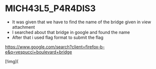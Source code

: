 # MICH43L5_P4R4DIS3

- It was given that we have to find the name of the bridge given in view attachment
- I searched about that bridge in google and found the name
- After that i used flag format to submit the flag

 https://www.google.com/search?client=firefox-b-e&q=vespucci+boulevard+bridge
 
  [!img](

